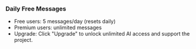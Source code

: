 ### Daily Free Messages

- Free users: 5 messages/day (resets daily)
- Premium users: unlimited messages
- Upgrade: Click "Upgrade" to unlock unlimited AI access and support the project.
